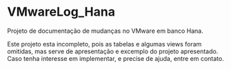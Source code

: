 # VMwareLog_Hana
Projeto de documentação de mudanças no VMware em banco Hana.

Este projeto esta incompleto, pois as tabelas e algumas views foram omitidas, mas serve de apresentação e excemplo do projeto apresentado.
Caso tenha interesse em implementar, e precise de ajuda, entre em contato.